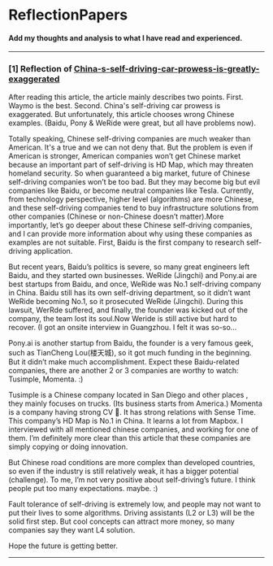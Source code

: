 # ReflectionPapers
#### Add my thoughts and analysis to what I have read and experienced.
---
### [1] Reflection of [China-s-self-driving-car-prowess-is-greatly-exaggerated](https://asia.nikkei.com/Opinion/China-s-self-driving-car-prowess-is-greatly-exaggerated)

  After reading this article, the article mainly describes two points. First. Waymo is the best. Second. China's self-driving car prowess is exaggerated. But unfortunately, this article chooses wrong Chinese examples. (Baidu, Pony & WeRide were great, but all have problems now). 
  
  Totally speaking, Chinese self-driving companies are much weaker than American. It's a true and we can not deny that. But the problem is even if American is stronger, American companies won’t get Chinese market because an important part of self-driving is HD Map, which may threaten homeland security. So when guaranteed a big market, future of Chinese self-driving companies won’t be too bad. But they may become big but evil companies like Baidu, or become neutral companies like Tesla. Currently, from technology perspective, higher level (algorithms) are more Chinese, and these self-driving companies tend to buy infrastructure solutions from other companies (Chinese or non-Chinese doesn’t matter).More importantly, let’s go deeper about these Chinese self-driving companies, and I can provide more information about why using these companies as examples are not suitable. First, Baidu is the first company to research self-driving application. 
  
  But recent years, Baidu’s politics is severe, so many great engineers left Baidu, and they started own businesses. WeRide (Jingchi) and Pony.ai are best startups from Baidu, and once, WeRide was No.1 self-driving company in China. Baidu still has its own self-driving department, so it didn’t want WeRide becoming No.1, so it prosecuted WeRide (Jingchi). During this lawsuit, WerRde suffered, and finally, the founder was kicked out of the company, the team lost its soul.Now Weride is still active but hard to recover. (I got an onsite interview in Guangzhou. I felt it was so-so... 
   
  Pony.ai is another startup from Baidu, the founder is a very famous geek, such as TianCheng Lou(楼天城), so it got much funding in the beginning. But it didn’t make much accomplishment. Expect these Baidu-related companies, there are another 2 or 3  companies are worthy to watch: Tusimple, Momenta. :) 

  Tusimple is a Chinese company located in San Diego and other places , they mainly focuses on trucks. (Its business starts from America.) Momenta is a company having strong CV 🧬. It has strong relations with Sense Time. This company’s HD Map is No.1 in China. It learns a lot from Mapbox. I interviewed with all mentioned chinese companies, and working for one of them. I’m definitely more clear than this article that these companies are simply copying or doing innovation. 
  
  But Chinese road conditions are more complex than developed countries, so even if the industry is still relatively weak, it has a bigger potential (challenge). To me, I’m not very positive about self-driving’s future. I think people put too many expectations. maybe. :) 
  
  Fault tolerance of self-driving is extremely low, and people may not want to put their lives to some algorithms. Driving assistants (L2 or L3) will be the solid first step. But cool concepts can attract more money, so many companies say they want L4 solution.
  
  Hope the future is getting better.

---
